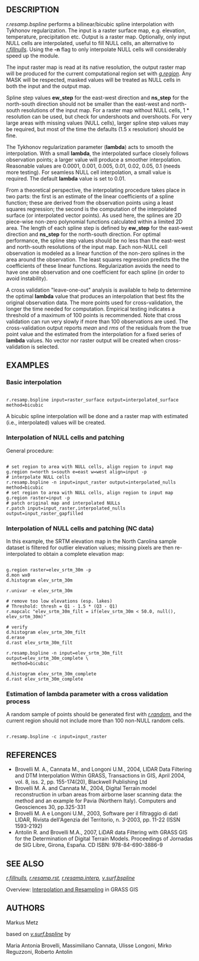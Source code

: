 
## DESCRIPTION

*r.resamp.bspline* performs a bilinear/bicubic spline interpolation with
Tykhonov regularization. The input is a raster surface map, e.g. elevation,
temperature, precipitation etc. Output is a raster map. Optionally, only
input NULL cells are interpolated, useful to fill NULL cells, an alternative
to *[r.fillnulls](r.fillnulls.html)*. Using the **-n** flag to only
interpolate NULL cells will considerably speed up the module.

The input raster map is read at its native resolution, the output raster
map will be produced for the current computational region set with
*[g.region](g.region.html)*. Any MASK will be respected, masked
values will be treated as NULL cells in both the input and the output map.

Spline step values **ew\_step** for the east-west direction and
**ns\_step** for the north-south direction should not be smaller than
the east-west and north-south resolutions of the input map. For a raster
map without NULL cells, 1 \* resolution can be used, but check for
undershoots and overshoots. For very large areas with missing values
(NULL cells), larger spline step values may be required, but most of the
time the defaults (1.5 x resolution) should be fine.

The Tykhonov regularization parameter (**lambda**) acts to
smooth the interpolation. With a small **lambda**, the
interpolated surface closely follows observation points; a larger value
will produce a smoother interpolation. Reasonable values are 0.0001,
0.001, 0.005, 0.01, 0.02, 0.05, 0.1 (needs more testing). For seamless
NULL cell interpolation, a small value is required. The default **lambda**
value is set to 0.01.

From a theoretical perspective, the interpolating procedure takes place in two
parts: the first is an estimate of the linear coefficients of a spline function;
these are derived from the observation points using a least squares regression; the
second is the computation of the interpolated surface (or interpolated vector
points). As used here, the splines are 2D piece-wise non-zero polynomial
functions calculated within a limited 2D area. The length of each spline step
is defined by **ew\_step** for the east-west direction and
**ns\_step** for the north-south direction. For optimal performance, the
spline step values should be no less than the east-west and north-south
resolutions of the input map. Each non-NULL cell observation is modeled as a
linear function of the non-zero splines in the area around the observation.
The least squares regression predicts the the coefficients of these linear functions.
Regularization avoids the need to have one one observation and one coefficient
for each spline (in order to avoid instability).

A cross validation "leave-one-out" analysis is available to help to determine
the optimal **lambda** value that produces an interpolation that
best fits the original observation data. The more points used for
cross-validation, the longer the time needed for computation. Empirical testing
indicates a threshold of a maximum of 100 points is recommended. Note that cross
validation can run very slowly if more than 100 observations are used. The
cross-validation output reports *mean* and *rms* of the residuals from
the true point value and the estimated from the interpolation for a fixed series
of **lambda** values. No vector nor raster output will be created
when cross-validation is selected.

## EXAMPLES

### Basic interpolation

```

r.resamp.bspline input=raster_surface output=interpolated_surface method=bicubic

```

A bicubic spline interpolation will be done and a raster map with estimated
(i.e., interpolated) values will be created.

### Interpolation of NULL cells and patching

General procedure:

```

# set region to area with NULL cells, align region to input map
g.region n=north s=south e=east w=west align=input -p
# interpolate NULL cells
r.resamp.bspline -n input=input_raster output=interpolated_nulls method=bicubic
# set region to area with NULL cells, align region to input map
g.region raster=input -p
# patch original map and interpolated NULLs
r.patch input=input_raster,interpolated_nulls output=input_raster_gapfilled

```

### Interpolation of NULL cells and patching (NC data)

In this example, the SRTM elevation map in the
North Carolina sample dataset is filtered for outlier
elevation values; missing pixels are then re-interpolated to obtain
a complete elevation map:

```

g.region raster=elev_srtm_30m -p
d.mon wx0
d.histogram elev_srtm_30m

r.univar -e elev_srtm_30m

# remove too low elevations (esp. lakes)
# Threshold: thresh = Q1 - 1.5 * (Q3 - Q1)
r.mapcalc "elev_srtm_30m_filt = if(elev_srtm_30m < 50.0, null(), elev_srtm_30m)"

# verify
d.histogram elev_srtm_30m_filt
d.erase
d.rast elev_srtm_30m_filt

r.resamp.bspline -n input=elev_srtm_30m_filt output=elev_srtm_30m_complete \
  method=bicubic

d.histogram elev_srtm_30m_complete
d.rast elev_srtm_30m_complete

```

### Estimation of **lambda** parameter with a cross validation process

A random sample of points should be generated first with
*[r.random](r.random.html)*, and the current region should not
include more than 100 non-NULL random cells.

```

r.resamp.bspline -c input=input_raster

```

## REFERENCES

* Brovelli M. A., Cannata M., and Longoni U.M., 2004, LIDAR Data
  Filtering and DTM Interpolation Within GRASS, Transactions in GIS,
  April 2004, vol. 8, iss. 2, pp. 155-174(20), Blackwell Publishing Ltd
* Brovelli M. A. and Cannata M., 2004, Digital Terrain model
  reconstruction in urban areas from airborne laser scanning data: the
  method and an example for Pavia (Northern Italy). Computers and
  Geosciences 30, pp.325-331
* Brovelli M. A e Longoni U.M., 2003, Software per il filtraggio di
  dati LIDAR, Rivista dell'Agenzia del Territorio, n. 3-2003, pp. 11-22
  (ISSN 1593-2192)
* Antolin R. and Brovelli M.A., 2007, LiDAR data Filtering with GRASS GIS for the Determination of Digital Terrain Models. Proceedings of Jornadas de SIG Libre,
  Girona, España. CD ISBN: 978-84-690-3886-9

## SEE ALSO

*[r.fillnulls](r.fillnulls.html),
[r.resamp.rst](r.resamp.rst.html),
[r.resamp.interp](r.resamp.interp.html),
[v.surf.bspline](v.surf.bspline.html)*

Overview: [Interpolation and Resampling](https://grasswiki.osgeo.org/wiki/Interpolation) in GRASS GIS

## AUTHORS

Markus Metz

based on *[v.surf.bspline](v.surf.bspline.html)* by

Maria Antonia Brovelli, Massimiliano Cannata, Ulisse Longoni, Mirko Reguzzoni, Roberto Antolin
